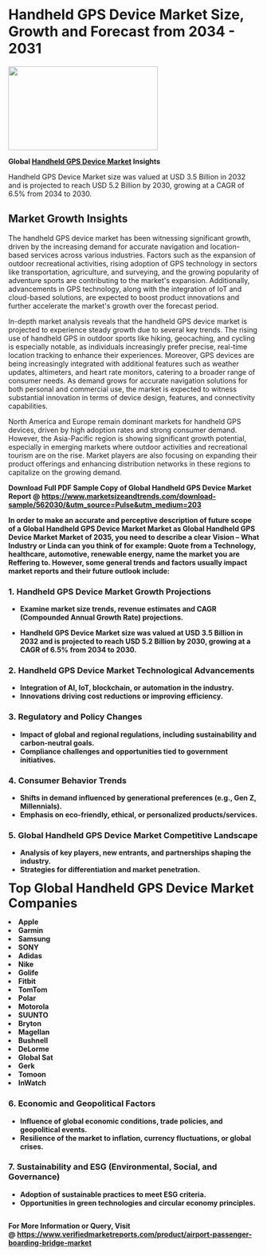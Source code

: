 <H1>Handheld GPS Device Market Size, Growth and Forecast from 2034 - 2031</H1><img class="aligncenter size-medium wp-image-584254" src="https://thirdeyenews.in/wp-content/uploads/2034/09/Global-Market-Research-300x168.jpeg" alt="" width="300" height="168" /><p><strong>Global&nbsp;<a href="https://www.marketsizeandtrends.com/download-sample/562030/&amp;utm_source=Pulse&amp;utm_medium=203">Handheld GPS Device Market</a> Insights</strong></p><p>Handheld GPS Device Market size was valued at USD 3.5 Billion in 2032 and is projected to reach USD 5.2 Billion by 2030, growing at a CAGR of 6.5% from 2034 to 2030.</p><p><h2>Market Growth Insights</h2> <p>The handheld GPS device market has been witnessing significant growth, driven by the increasing demand for accurate navigation and location-based services across various industries. Factors such as the expansion of outdoor recreational activities, rising adoption of GPS technology in sectors like transportation, agriculture, and surveying, and the growing popularity of adventure sports are contributing to the market's expansion. Additionally, advancements in GPS technology, along with the integration of IoT and cloud-based solutions, are expected to boost product innovations and further accelerate the market's growth over the forecast period.</p> <p><strong></strong></p> <p>In-depth market analysis reveals that the handheld GPS device market is projected to experience steady growth due to several key trends. The rising use of handheld GPS in outdoor sports like hiking, geocaching, and cycling is especially notable, as individuals increasingly prefer precise, real-time location tracking to enhance their experiences. Moreover, GPS devices are being increasingly integrated with additional features such as weather updates, altimeters, and heart rate monitors, catering to a broader range of consumer needs. As demand grows for accurate navigation solutions for both personal and commercial use, the market is expected to witness substantial innovation in terms of device design, features, and connectivity capabilities.</p> <p>North America and Europe remain dominant markets for handheld GPS devices, driven by high adoption rates and strong consumer demand. However, the Asia-Pacific region is showing significant growth potential, especially in emerging markets where outdoor activities and recreational tourism are on the rise. Market players are also focusing on expanding their product offerings and enhancing distribution networks in these regions to capitalize on the growing demand.</p> <p><strong></p><p><span class=""><strong>Download Full PDF Sample Copy of Global Handheld GPS Device Market Report</strong> @ <a href="https://www.marketsizeandtrends.com/download-sample/562030/&amp;utm_source=Pulse&amp;utm_medium=203" target="_blank">https://www.marketsizeandtrends.com/download-sample/562030/&amp;utm_source=Pulse&amp;utm_medium=203</a></span></p><p>In order to make an accurate and perceptive description of future scope of a Global&nbsp;Handheld GPS Device Market Market as Global&nbsp;Handheld GPS Device Market Market of 2035, you need to describe a clear Vision &ndash; What Industry or Linda can you think of for example: Quote from a Technology, healthcare, automotive, renewable energy, name the market you are Reffering to. However, some general trends and factors usually impact market reports and their future outlook include:</p><h3>1.&nbsp;<strong>Handheld GPS Device Market Growth Projections</strong></h3><ul><li>Examine market size trends, revenue estimates and CAGR (Compounded Annual Growth Rate) projections.</li><li><p>Handheld GPS Device Market size was valued at USD 3.5 Billion in 2032 and is projected to reach USD 5.2 Billion by 2030, growing at a CAGR of 6.5% from 2034 to 2030.</p></li></ul><h3>2.&nbsp;<strong>Handheld GPS Device Market Technological Advancements</strong></h3><ul><li>Integration of AI, IoT, blockchain, or automation in the industry.</li><li>Innovations driving cost reductions or improving efficiency.</li></ul><h3>3.&nbsp;<strong>Regulatory and Policy Changes</strong></h3><ul><li>Impact of global and regional regulations, including sustainability and carbon-neutral goals.</li><li>Compliance challenges and opportunities tied to government initiatives.</li></ul><h3>4.&nbsp;<strong>Consumer Behavior Trends</strong></h3><ul><li>Shifts in demand influenced by generational preferences (e.g., Gen Z, Millennials).</li><li>Emphasis on eco-friendly, ethical, or personalized products/services.</li></ul><h3>5.&nbsp;<strong>Global Handheld GPS Device Market Competitive Landscape</strong></h3><ul><li>Analysis of key players, new entrants, and partnerships shaping the industry.</li><li>Strategies for differentiation and market penetration.</li></ul><p data-pm-slice="1 1 []"><span style="color: inherit; font-family: inherit; font-size: 25px;">Top Global Handheld GPS Device Market Companies</span></p><div class="" data-test-id=""><p><li>Apple</li><li> Garmin</li><li> Samsung</li><li> SONY</li><li> Adidas</li><li> Nike</li><li> Golife</li><li> Fitbit</li><li> TomTom</li><li> Polar</li><li> Motorola</li><li> SUUNTO</li><li> Bryton</li><li> Magellan</li><li> Bushnell</li><li> DeLorme</li><li> Global Sat</li><li> Gerk</li><li> Tomoon</li><li> InWatch</li></p></div><h3>6.&nbsp;<strong>Economic and Geopolitical Factors</strong></h3><ul><li>Influence of global economic conditions, trade policies, and geopolitical events.</li><li>Resilience of the market to inflation, currency fluctuations, or global crises.</li></ul><h3>7.&nbsp;<strong>Sustainability and ESG (Environmental, Social, and Governance)</strong></h3><ul><li>Adoption of sustainable practices to meet ESG criteria.</li><li>Opportunities in green technologies and circular economy principles.</li></ul><h2><strong style="font-size: 14px;">For More Information or Query, Visit @&nbsp;</strong><a style="background-color: #ffffff; font-size: 14px;" href="https://www.marketsizeandtrends.com/report/handheld-gps-device-market/" target="_blank">https://www.verifiedmarketreports.com/product/airport-passenger-boarding-bridge-market</a></h2>
